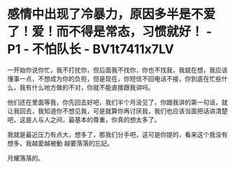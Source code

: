# 感情中出现了冷暴力，原因多半是不爱了！爱！而不得是常态，习惯就好！ - P1 - 不怕队长 - BV1t7411x7LV

一开始你说你忙，我不打扰你，但后面我不找你，你也不找我，我就在想，我应该懂事一点，不想成为你的负担，但是现在，你短信不回电话不接，你到底在忙些什么，我有什么地方做的不对，你就不能直接跟我讲吗。

他们还在里面等我，你先回去好吧，我们半个月没见了，你跟我讲的第一句话，就让我回去，我知道你不想见我，可是就算你再讨厌我，我们也应该当面把话讲清楚吧，这是人与人之间，最基本的尊重，你真的想太多了。

我就是最近压力有点大，想多了，那我们分手吧，这可是你提的，看来这个我没有想多，我越愛越被動 越要落落的忘記。

月耀落落的。